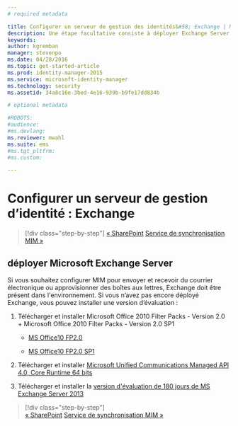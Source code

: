 ```yaml
---
# required metadata

title: Configurer un serveur de gestion des identités&#58; Exchange | Microsoft Identity Manager
description: Une étape facultative consiste à déployer Exchange Server pour permettre à MIM 2016 d’envoyer des courriers électroniques et de créer des boîtes aux lettres.
keywords:
author: kgremban
manager: stevenpo
ms.date: 04/28/2016
ms.topic: get-started-article
ms.prod: identity-manager-2015
ms.service: microsoft-identity-manager
ms.technology: security
ms.assetid: 34a8c16e-3bed-4e16-939b-b9fe17dd834b

# optional metadata

#ROBOTS:
#audience:
#ms.devlang:
ms.reviewer: mwahl
ms.suite: ems
#ms.tgt_pltfrm:
#ms.custom:

---
```


# Configurer un serveur de gestion d’identité : Exchange

>[!div class="step-by-step"]
[« SharePoint](prepare-server-sharepoint.md)
[Service de synchronisation MIM »](install-mim-sync.md)

## déployer Microsoft Exchange Server
Si vous souhaitez configurer MIM pour envoyer et recevoir du courrier électronique ou approvisionner des boîtes aux lettres, Exchange doit être présent dans l'environnement. Si vous n’avez pas encore déployé Exchange, vous pouvez installer une version d’évaluation :

1. Télécharger et installer Microsoft Office 2010 Filter Packs - Version 2.0 + Microsoft Office 2010 Filter Packs - Version 2.0 SP1

    - [MS Office10 FP2.0](http://www.microsoft.com/en-us/download/details.aspx?id=17062)

    - [MS Office10 FP2.0 SP1](http://www.microsoft.com/en-us/download/details.aspx?id=26604)

2. Télécharger et installer [Microsoft Unified Communications Managed API 4.0, Core Runtime 64 bits](http://www.microsoft.com/en-us/download/details.aspx?id=34992)

3. Télécharger et installer la [version d'évaluation de 180 jours de MS Exchange Server 2013](http://www.microsoft.com/en-us/evalcenter/evaluate-exchange-server-2013)

>[!div class="step-by-step"]  
[« SharePoint](prepare-server-sharepoint.md)
[Service de synchronisation MIM »](install-mim-sync.md)


<!--HONumber=Apr16_HO3-->


